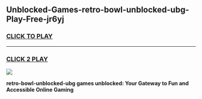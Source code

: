 
## Unblocked-Games-retro-bowl-unblocked-ubg-Play-Free-jr6yj
<h3>
<a href="https://premium76.site?title=retro-bowl-unblocked-ubg&ref=18A1">CLICK TO PLAY</a></h3>
<hr>

<h3>
<a href="https://premium76.site?title=retro-bowl-unblocked-ubg&ref=18A1">CLICK 2 PLAY</a>
  
</h3>

<a href="https://premium76.site?title=retro-bowl-unblocked-ubg&ref=18A1"><img src="https://clearcache.store/games.png"></a>


**retro-bowl-unblocked-ubg games unblocked: Your Gateway to Fun and Accessible Online Gaming**
